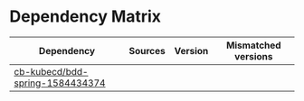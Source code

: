 # Dependency Matrix

Dependency | Sources | Version | Mismatched versions
---------- | ------- | ------- | -------------------
[cb-kubecd/bdd-spring-1584434374](https://github.com/cb-kubecd/bdd-spring-1584434374.git) |  | []() | 
